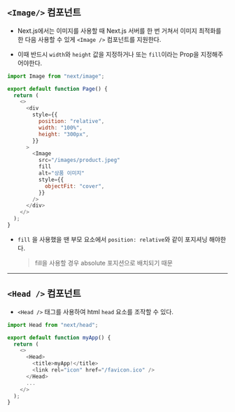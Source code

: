 ## `<Image/>` 컴포넌트

- Next.js에서는 이미지를 사용할 때 Next.js 서버를 한 번 거쳐서 이미지 최적화를 한 다음 사용할 수 있게 `<Image />` 컴포넌트를 지원한다.

- 이때 반드시 `width`와 `height` 값을 지정하거나 또는 `fill`이라는 Prop을 지정해주어야한다.

```js
import Image from "next/image";

export default function Page() {
  return (
    <>
      <div
        style={{
          position: "relative",
          width: "100%",
          height: "300px",
        }}
      >
        <Image
          src="/images/product.jpeg"
          fill
          alt="상품 이미지"
          style={{
            objectFit: "cover",
          }}
        />
      </div>
    </>
  );
}
```

- `fill` 을 사용했을 땐 부모 요소에서 `position: relative`와 같이 포지셔닝 해야한다.
  > fill을 사용할 경우 absolute 포지션으로 배치되기 때문

---

## `<Head />` 컴포넌트

- `<Head />` 태그를 사용하여 html `head` 요소를 조작할 수 있다.

```js
import Head from "next/head";

export default function myApp() {
  return (
    <>
      <Head>
        <title>myApp!</title>
        <link rel="icon" href="/favicon.ico" />
      </Head>
      ...
    </>
  );
}
```
